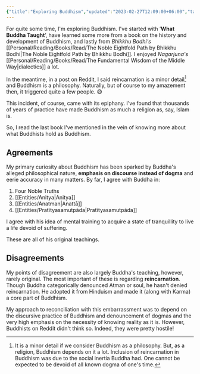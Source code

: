 ```yaml
---
{"title":"Exploring Buddhism","updated":"2023-02-27T12:09:00+06:00","tags":["buddhism","philosophy"],"created":"2021-08-30T20:24:08+06:00","dg-publish":true,"dg-note-icon":2,"dg-path":"Musings/Exploring Buddhism.md","permalink":"/musings/exploring-buddhism/","dgPassFrontmatter":true,"noteIcon":2}
---
```


For quite some time, I'm exploring Buddhism. I've started with ’**What Buddha Taught**’, have learned some more from a book on the history and development of Buddhism, and lastly from *Bhikkhu Bodhi's* [[Personal/Reading/Books/Read/The Noble Eightfold Path by Bhikkhu Bodhi\|The Noble Eightfold Path by Bhikkhu Bodhi]]. I enjoyed *Nagarjuna's* [[Personal/Reading/Books/Read/The Fundamental Wisdom of the Middle Way\|dialectics]] a lot.

In the meantime, in a post on Reddit, I said reincarnation is a minor detail[^1] and Buddhism is a philosophy. Naturally, but of course to my amazement then, it triggered quite a few people. 😅

This incident, of course, came with its epiphany. I've found that thousands of years of practice have made Buddhism as much a religion as, say, Islam is.

So, I read the last book I've mentioned in the vein of knowing more about what Buddhists hold as Buddhism.

## Agreements
My primary curiosity about Buddhism has been sparked by Buddha's alleged philosophical nature, **emphasis on discourse instead of dogma** and eerie accuracy in many matters. By far, I agree with Buddha in:
  1. Four Noble Truths
  2. [[Entities/Anitya\|Anitya]]
  3. [[Entities/Anatman\|Anattā]]
  4. [[Entities/Pratītyasamutpāda\|Pratītyasamutpāda]]

I agree with his idea of mental training to acquire a state of tranquillity to live a life devoid of suffering.

These are all of his original teachings.

## Disagreements
My points of disagreement are also largely Buddha's teaching, however, rarely original. The most important of these is regarding **reincarnation**. Though Buddha categorically denounced Atman or soul, he hasn't denied reincarnation. He adopted it from Hinduism and made it (along with Karma) a core part of Buddhism.

My approach to reconciliation with this embarrassment was to depend on the discursive practice of Buddhism and denouncement of dogmas and the very high emphasis on the necessity of knowing reality as it is. However, Buddhists on Reddit didn't think so. Indeed, they were pretty hostile!

[^1]: It is a minor detail if we consider Buddhism as a philosophy. But, as a religion, Buddhism depends on it a lot. Inclusion of reincarnation in Buddhism was due to the social inertia Buddha had. One cannot be expected to be devoid of all known dogma of one's time.